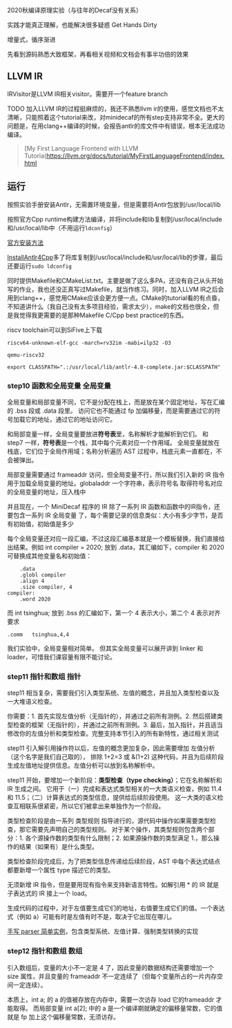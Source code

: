 2020秋编译原理实验（与往年的Decaf没有关系）

实践才能真正理解，也能解决很多疑惑 Get Hands Dirty

增量式，循序渐进

先看到源码熟悉大致框架，再看相关视频和文档会有事半功倍的效果

## LLVM IR

IRVisitor是LLVM IR相关visitor。需要开一个feature branch

TODO 加入LLVM IR的过程挺麻烦的，我还不熟悉llvm ir的使用，感觉文档也不太清晰，只能照着这个tutorial来改，对minidecaf的所有step支持非常不全。更大的问题是，在用clang++编译的时候，会报告antlr的库文件中有错误，根本无法成功编译。

> [My First Language Frontend with LLVM Tutoria(https://llvm.org/docs/tutorial/MyFirstLanguageFrontend/index.html

## 运行

按照实验手册安装Antlr，无需置环境变量，但是需要将Antlr包放到/usr/local/lib

按照官方Cpp runtime构建方法编译，并将include和lib复制到/usr/local/include和/usr/local/lib中（不用运行`ldconfig`）

[官方安装方法](https://github.com/antlr/antlr4/tree/master/runtime/Cpp)

[InstallAntlr4Cpp](http://www.cs.sjsu.edu/~mak/tutorials/InstallANTLR4Cpp.pdf)多了将库复制到/usr/local/include和/usr/local/lib的步骤，最后还要运行`sudo ldconfig`

同时提供Makefile和CMakeList.txt。主要是做了这么多PA，还没有自己从头开始写的作业，我也还没正真写过Makefile，就当作练习。同时，加入LLVM IR之后会用到clang++，感觉用CMake应该会更方便一点。CMake的tutorial看的有点昏，不知道讲什么（我自己没有太多项目经验，需求太少），make的文档也很全，但是我觉得我更需要的是那种Makefile C/Cpp best practice的东西。

riscv toolchain可以到SiFive上下载

```
riscv64-unknown-elf-gcc -march=rv32im -mabi=ilp32 -O3

qemu-riscv32

export CLASSPATH=".:/usr/local/lib/antlr-4.8-complete.jar:$CLASSPATH"
```

### step10 函数和全局变量 全局变量

全局变量和局部变量不同，它不是分配在栈上，而是放在某个固定地址，写在汇编的 .bss 段或 .data 段里。 访问它也不能通过 fp 加偏移量，而是需要通过它的符号加载它的地址，通过它的地址访问它。

和局部变量一样，全局变量要放进**符号表**里，名称解析才能解析到它们。 和 step7 一样，**符号表**是一个栈，其中每个元素对应一个作用域。 全局变量就放在栈底，它们位于全局作用域；名称分析遍历 AST 过程中，栈底元素一直都在，不会被弹出。

局部变量需要通过 frameaddr 访问，但全局变量不行，所以我们引入新的 IR 指令用于加载全局变量的地址。globaladdr	一个字符串，表示符号名	取得符号名对应的全局变量的地址，压入栈中

并且现在，一个 MiniDecaf 程序的 IR 除了一系列 IR 函数和函数中的IR指令，还要包含一系列 IR 全局变量 了，每个需要记录的信息类似：大小有多少字节，是否有初始值，初始值是多少

每个全局变量还对应一段汇编，不过这段汇编基本就是一个模板替换，我们直接给出结果。例如 int compiler = 2020; 放到 .data，其汇编如下，compiler 和 2020 可替换成其他变量名和初始值：
```
	.data
	.globl compiler
	.align 4
	.size compiler, 4
compiler:
	.word 2020
```
而 int tsinghua; 放到 .bss 的汇编如下，第一个 4 表示大小，第二个 4 表示对齐要求
```
.comm	tsinghua,4,4
```
我们实验中，全局变量相对简单。 但其实全局变量可以展开讲到 linker 和 loader，可惜我们课容量有限不能讨论。

### step11 指针和数组 指针

step11 相当复杂，需要我们引入类型系统、左值的概念，并且加入类型检查以及一大堆语义检查。

你需要：1. 首先实现左值分析（无指针的），并通过之前所有测例。2. 然后搭建类型检查的框架（无指针的），并通过之前所有测例。3. 最后，加入指针，并且适当修改你的左值分析和类型检查。完整支持本节引入的所有新特性，通过相关测试

step11 引入解引用操作符以后，左值的概念更加复杂，因此需要增加 左值分析（这个名字是我们自己取的）， 排除 1+2=3 或 &(1+2) 这种代码，并且为后续阶段生成左值地址提供信息。左值分析可以放到名称解析中。

step11 开始，要增加一个新阶段：**类型检查（type checking）**；它在名称解析和 IR 生成之间。 它用于（一）完成和表达式类型相关的一大类语义检查，例如 11.4 和 11.5；（二）计算表达式的类型信息，提供给后续阶段使用。 这一大类的语义检查互相联系很紧密，所以它们被拿出来单独作为一个阶段。

类型检查阶段是由一系列 类型规则 指导进行的，源代码中操作如果需要类型检查，那它需要先声明自己的类型规则。 对于某个操作，其类型规则包含两个部分：1. 各个源操作数的类型有什么限制；2. 如果源操作数的类型满足 1.，那么操作的结果（如果有）是什么类型。

类型检查阶段完成后，为了把类型信息传递给后续阶段，AST 中每个表达式结点都要新增一个属性 type 描述它的类型。 

无须新增 IR 指令，但是要用现有指令来支持新语言特性。如解引用 * 的 IR 就是子表达式的 IR 接上一个 load。

生成代码的过程中，对于左值要生成它们的地址，右值要生成它们的值。一个表达式（例如 a）可能有时是左值有时不是，取决于它出现在哪儿。

[手写 parser 简单实例](https://github.com/decaf-lang/minidecaf-tutorial/blob/master/docs/lab11/manual-parser.md)，包含类型系统、左值计算、强制类型转换的实现

### step12 指针和数组 数组

引入数组后，变量的大小不一定是 4 了，因此变量的数据结构还需要增加一个 size 属性，并且变量的 frameaddr 不一定连续了（但每个变量所占的一片内存空间一定连续）。

本质上，int a; 的 a 的值被存放在内存中，需要一次访存 load 它的frameaddr 才能取得。 而局部变量 int a[2]; 中的 a 是一个编译期就确定的偏移量常数，它的值就是 fp 加上这个偏移量常数，无须访存。